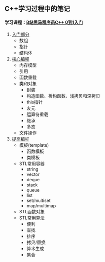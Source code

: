 ## C++学习过程中的笔记
#### 学习课程：[B站黑马程序员C++ 0到1入门](https://www.bilibili.com/video/BV1et411b73Z)

1. [入门部分](入门/README.md)
   - 数组
   - 指针
   - 结构体
2. [核心编程](核心/C++核心编程.md)
   - 内存模型
   - 引用
   - 函数重载
   - 类和对象
     - 封装
     - 构造函数、析构函数、浅拷贝和深拷贝
     - this指针
     - 友元
     - 运算符重载
     - 继承
     - 多态
   - 文件操作
3. [提高编程](提高/C++提高编程.md)  
    - 模板(template)
        - 函数模板
        - 类模板
    - STL常用容器
        - string
        - vector
        - deque
        - stack
        - queue
        - list
        - set/multiset
        - map/multimap
    - STL函数对象
    - STL常用算法
        - 便利
        - 查找
        - 排序
        - 拷贝/替换
        - 算术生成
        - 集合
